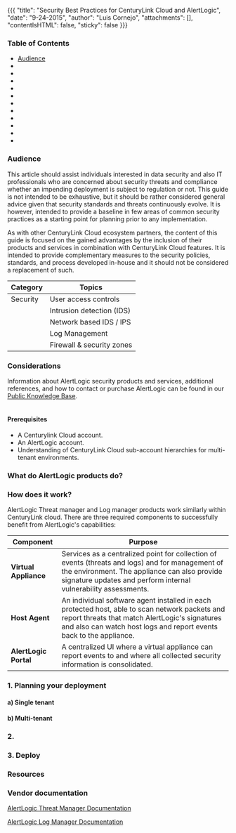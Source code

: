 {{{
  "title": "Security Best Practices for CenturyLink Cloud and AlertLogic",
  "date": "9-24-2015",
  "author": "Luis Cornejo",
  "attachments": [],
  "contentIsHTML": false,
  "sticky": false
}}}


### Table of Contents     <!-- maybe, since links don't work -->

* [Audience](#Audience)
*
*
*
*
*
*
*
*
*
*
*


### Audience

This article should assist individuals interested in data security and also IT professionals who are concerned about security threats and compliance whether an impending deployment is subject to regulation or not. This guide is not intended to be exhaustive, but it should be rather considered general advice given that security standards and threats continuously evolve. It is however, intended to provide a baseline in few areas of common security practices as a starting point for planning prior to any implementation.

As with other CenturyLink Cloud ecosystem partners, the content of this guide is focused on the gained advantages by the inclusion of their products and services in combination with CenturyLink Cloud features. It is intended to provide complementary measures to the security policies, standards, and process developed in-house and it should not be considered a replacement of such. 


Category  |Topics
|-----------|-----------------------------|
|Security	|User access controls
|				|Intrusion detection (IDS)
|				|Network based IDS / IPS
|				|Log Management
|				|Firewall & security zones



### Considerations

Information about AlertLogic security products and services, additional references, and how to contact or purchase AlertLogic can be found in our [Public Knowledge Base](https://www.ctl.io/knowledge-base/ecosystem-partners/marketplace-guides/getting-started-with-alert-logic-threat-manager-partner-template/).
<br><br>


#### Prerequisites
 
* A Centurylink Cloud account.
* An AlertLogic account.
* Understanding of CenturyLink Cloud sub-account hierarchies for multi-tenant environments.


### What do AlertLogic products do?


### How does it work?

AlertLogic Threat manager and Log manager products work similarly within CenturyLink cloud. There are three required components to successfully benefit from AlertLogic's capabilities: 

**Component**|**Purpose**
-|--
**Virtual Appliance**|Services as a centralized point for collection of events (threats and logs) and for management of the environment. The appliance can also provide signature updates and perform internal vulnerability assessments. 
**Host Agent**|An individual software agent installed in each protected host, able to scan network packets and report threats that match AlertLogic's signatures and also can watch host logs and report events back to the appliance.
**AlertLogic Portal**|A centralized UI where a virtual appliance can report events to and where all collected security information is consolidated.


### 1. Planning your deployment

#### a) Single tenant
#### b) Multi-tenant


### 2. 


### 3. Deploy



### Resources

### Vendor documentation

[AlertLogic Threat Manager Documentation](http://docs.alertlogic.com/#docs/threat_manager/about_threat_manager.htm%3FTocPath%3DThreat%2520Manager%7C_____0)

[AlertLogic Log Manager Documentation](http://docs.alertlogic.com/#docs/log_manager/about_log_manager.htm#get%3FTocPath%3DLog%2520Manager%7C_____0)